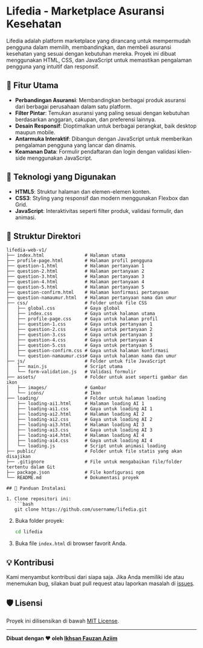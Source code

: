 # Lifedia - Marketplace Asuransi Kesehatan

Lifedia adalah platform marketplace yang dirancang untuk mempermudah pengguna dalam memilih, membandingkan, dan membeli asuransi kesehatan yang sesuai dengan kebutuhan mereka. Proyek ini dibuat menggunakan HTML, CSS, dan JavaScript untuk memastikan pengalaman pengguna yang intuitif dan responsif.

## 🎯 Fitur Utama

- **Perbandingan Asuransi**: Membandingkan berbagai produk asuransi dari berbagai perusahaan dalam satu platform.
- **Filter Pintar**: Temukan asuransi yang paling sesuai dengan kebutuhan berdasarkan anggaran, cakupan, dan preferensi lainnya.
- **Desain Responsif**: Dioptimalkan untuk berbagai perangkat, baik desktop maupun mobile.
- **Antarmuka Interaktif**: Dibangun dengan JavaScript untuk memberikan pengalaman pengguna yang lancar dan dinamis.
- **Keamanan Data**: Formulir pendaftaran dan login dengan validasi klien-side menggunakan JavaScript.

## 🚀 Teknologi yang Digunakan

- **HTML5**: Struktur halaman dan elemen-elemen konten.
- **CSS3**: Styling yang responsif dan modern menggunakan Flexbox dan Grid.
- **JavaScript**: Interaktivitas seperti filter produk, validasi formulir, dan animasi.


## 📂 Struktur Direktori

```plaintext
lifedia-web-v1/
├── index.html               # Halaman utama
├── profile-page.html        # Halaman profil pengguna
├── question-1.html          # Halaman pertanyaan 1
├── question-2.html          # Halaman pertanyaan 2
├── question-3.html          # Halaman pertanyaan 3
├── question-4.html          # Halaman pertanyaan 4
├── question-5.html          # Halaman pertanyaan 5
├── question-confirm.html    # Halaman konfirmasi pertanyaan
├── question-namaumur.html   # Halaman pertanyaan nama dan umur
├── css/                     # Folder untuk file CSS
│   ├── global.css           # Gaya global
│   ├── index.css            # Gaya untuk halaman utama
│   ├── profile-page.css     # Gaya untuk halaman profil
│   ├── question-1.css       # Gaya untuk pertanyaan 1
│   ├── question-2.css       # Gaya untuk pertanyaan 2
│   ├── question-3.css       # Gaya untuk pertanyaan 3
│   ├── question-4.css       # Gaya untuk pertanyaan 4
│   ├── question-5.css       # Gaya untuk pertanyaan 5
│   ├── question-confirm.css # Gaya untuk halaman konfirmasi
│   └── question-namaumur.css# Gaya untuk halaman nama dan umur
├── js/                      # Folder untuk file JavaScript
│   ├── main.js              # Script utama
│   └── form-validation.js   # Validasi formulir
├── assets/                  # Folder untuk aset seperti gambar dan ikon
│   ├── images/              # Gambar
│   └── icons/               # Ikon
├── loading/                 # Folder untuk halaman loading
│   ├── loading-ai1.html     # Halaman loading AI 1
│   ├── loading-ai1.css      # Gaya untuk loading AI 1
│   ├── loading-ai2.html     # Halaman loading AI 2
│   ├── loading-ai2.css      # Gaya untuk loading AI 2
│   ├── loading-ai3.html     # Halaman loading AI 3
│   ├── loading-ai3.css      # Gaya untuk loading AI 3
│   ├── loading-ai4.html     # Halaman loading AI 4
│   ├── loading-ai4.css      # Gaya untuk loading AI 4
│   └── loading.js           # Script untuk animasi loading
├── public/                  # Folder untuk file statis yang akan disajikan
├── .gitignore               # File untuk mengabaikan file/folder tertentu dalam Git
├── package.json             # File konfigurasi npm
└── README.md                # Dokumentasi proyek

## 📖 Panduan Instalasi

1. Clone repositori ini:
   ```bash
   git clone https://github.com/username/lifedia.git
   ```

2. Buka folder proyek:
   ```bash
   cd lifedia
   ```

3. Buka file `index.html` di browser favorit Anda.

## 💡 Kontribusi

Kami menyambut kontribusi dari siapa saja. Jika Anda memiliki ide atau menemukan bug, silakan buat pull request atau laporkan masalah di [issues](https://github.com/username/lifedia/issues).

## 🛡️ Lisensi

Proyek ini dilisensikan di bawah [MIT License](LICENSE).

---

**Dibuat dengan ❤️ oleh [Ikhsan Fauzan Aziim](https://github.com/ikhsanfauzanaziim)**
